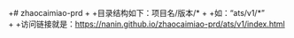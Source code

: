  +# zhaocaimiao-prd
 +
 +目录结构如下：项目名/版本/*
 +
 +如：“ats/v1/*”   
 +
 +访问链接就是：https://nanin.github.io/zhaocaimiao-prd/ats/v1/index.html
